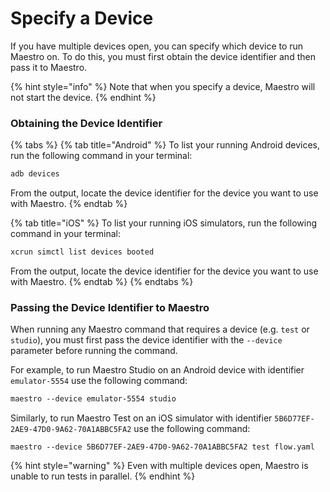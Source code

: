 # Specify a Device

If you have multiple devices open, you can specify which device to run Maestro on. To do this, you must first obtain the device identifier and then pass it to Maestro.

{% hint style="info" %}
Note that when you specify a device, Maestro will not start the device.
{% endhint %}

### Obtaining the Device Identifier

{% tabs %}
{% tab title="Android" %}
To list your running Android devices, run the following command in your terminal:

```bash
adb devices
```

From the output, locate the device identifier for the device you want to use with Maestro.
{% endtab %}

{% tab title="iOS" %}
To list your running iOS simulators, run the following command in your terminal:

```bash
xcrun simctl list devices booted
```

From the output, locate the device identifier for the device you want to use with Maestro.
{% endtab %}
{% endtabs %}

### Passing the Device Identifier to Maestro

When running any Maestro command that requires a device (e.g. `test` or `studio`), you must first pass the device identifier with the `--device` parameter before running the command.

For example, to run Maestro Studio on an Android device with identifier `emulator-5554` use the following command:

```css
maestro --device emulator-5554 studio
```

Similarly, to run Maestro Test on an iOS simulator with identifier `5B6D77EF-2AE9-47D0-9A62-70A1ABBC5FA2` use the following command:

```
maestro --device 5B6D77EF-2AE9-47D0-9A62-70A1ABBC5FA2 test flow.yaml
```

{% hint style="warning" %}
Even with multiple devices open, Maestro is unable to run tests in parallel.
{% endhint %}
